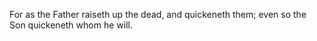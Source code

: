 For as the Father raiseth up the dead, and quickeneth them; even so the Son quickeneth whom he will.
